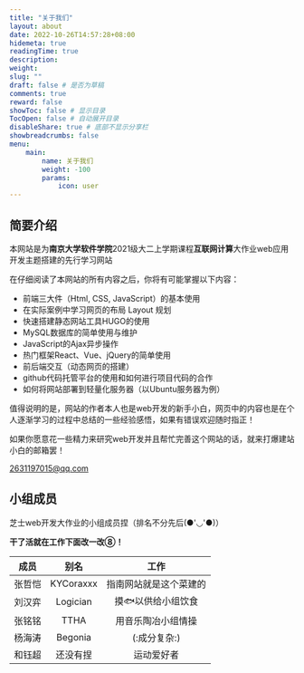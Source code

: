 ```yaml
---
title: "关于我们"
layout: about
date: 2022-10-26T14:57:28+08:00
hidemeta: true
readingTime: true
description: 
weight:
slug: ""
draft: false # 是否为草稿
comments: true
reward: false
showToc: false # 显示目录
TocOpen: false # 自动展开目录
disableShare: true # 底部不显示分享栏
showbreadcrumbs: false
menu:
    main:
        name: 关于我们
        weight: -100
        params:
            icon: user
---
```


## 简要介绍

本网站是为**南京大学软件学院**2021级大二上学期课程**互联网计算**大作业web应用开发主题搭建的先行学习网站

在仔细阅读了本网站的所有内容之后，你将有可能掌握以下内容：

- 前端三大件（Html, CSS, JavaScript）的基本使用
- 在实际案例中学习网页的布局 Layout 规划
- 快速搭建静态网站工具HUGO的使用
- MySQL数据库的简单使用与维护
- JavaScript的Ajax异步操作
- 热门框架React、Vue、jQuery的简单使用
- 前后端交互（动态网页的搭建）
- github代码托管平台的使用和如何进行项目代码的合作
- 如何将网站部署到轻量化服务器（以Ubuntu服务器为例）

值得说明的是，网站的作者本人也是web开发的新手小白，网页中的内容也是在个人逐渐学习的过程中总结的一些经验感悟，如果有错误欢迎随时指正！

如果你愿意花一些精力来研究web开发并且帮忙完善这个网站的话，就来打爆建站小白的邮箱罢！

2631197015@qq.com

## 小组成员

芝士web开发大作业的小组成员捏（排名不分先后(●'◡'●)）

**干了活就在工作下面改一改⑧！**

|  成员  |   别名    |          工作          |
| :----: | :-------: | :--------------------: |
| 张哲恺 | KYCoraxxx | 指南网站就是这个菜建的 |
| 刘汉弈 | Logician  |   摸🐟以供给小组饮食    |
| 张铭铭 |   TTHA    |   用音乐陶冶小组情操   |
| 杨海涛 |  Begonia  |      (:成分复杂:)      |
| 和钰超 | 还没有捏  |       运动爱好者       |

